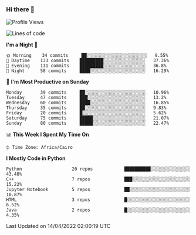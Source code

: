 ### Hi there 👋

<!--
**AMR-KELEG/AMR-KELEG** is a ✨ _special_ ✨ repository because its `README.md` (this file) appears on your GitHub profile.

Here are some ideas to get you started:

- 🔭 I’m currently working on ...
- 🌱 I’m currently learning ...
- 👯 I’m looking to collaborate on ...
- 🤔 I’m looking for help with ...
- 💬 Ask me about ...
- 📫 How to reach me: ...
- 😄 Pronouns: ...
- ⚡ Fun fact: ...
-->

<!--START_SECTION:waka-->
![Profile Views](http://img.shields.io/badge/Profile%20Views-0-blue)

![Lines of code](https://img.shields.io/badge/From%20Hello%20World%20I%27ve%20Written-2%20Million%20lines%20of%20code-blue)

**I'm a Night 🦉** 

```text
🌞 Morning    34 commits     ██░░░░░░░░░░░░░░░░░░░░░░░   9.55% 
🌆 Daytime    133 commits    █████████░░░░░░░░░░░░░░░░   37.36% 
🌃 Evening    131 commits    █████████░░░░░░░░░░░░░░░░   36.8% 
🌙 Night      58 commits     ████░░░░░░░░░░░░░░░░░░░░░   16.29%

```
📅 **I'm Most Productive on Sunday** 

```text
Monday       39 commits     ██░░░░░░░░░░░░░░░░░░░░░░░   10.96% 
Tuesday      47 commits     ███░░░░░░░░░░░░░░░░░░░░░░   13.2% 
Wednesday    60 commits     ████░░░░░░░░░░░░░░░░░░░░░   16.85% 
Thursday     35 commits     ██░░░░░░░░░░░░░░░░░░░░░░░   9.83% 
Friday       20 commits     █░░░░░░░░░░░░░░░░░░░░░░░░   5.62% 
Saturday     75 commits     █████░░░░░░░░░░░░░░░░░░░░   21.07% 
Sunday       80 commits     █████░░░░░░░░░░░░░░░░░░░░   22.47%

```


📊 **This Week I Spent My Time On** 

```text
⌚︎ Time Zone: Africa/Cairo

```

**I Mostly Code in Python** 

```text
Python                   20 repos            ██████████░░░░░░░░░░░░░░░   43.48% 
C++                      7 repos             ███░░░░░░░░░░░░░░░░░░░░░░   15.22% 
Jupyter Notebook         5 repos             ██░░░░░░░░░░░░░░░░░░░░░░░   10.87% 
HTML                     3 repos             █░░░░░░░░░░░░░░░░░░░░░░░░   6.52% 
Java                     2 repos             █░░░░░░░░░░░░░░░░░░░░░░░░   4.35%

```



 Last Updated on 14/04/2022 02:00:19 UTC
<!--END_SECTION:waka-->
